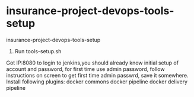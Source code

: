 # insurance-project-devops-tools-setup
insurance-project-devops-tools-setup
1. Run tools-setup.sh

Got IP:8080 to login to jenkins,you should already know initial setup of account and password, for first time use admin password, follow instructions on screen to get first time admin passwrd, save it somewhere. 
Install following plugins:
docker commons
docker pipeline
docker 
delivery pipeline
